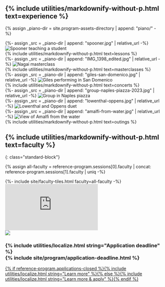 <section id="splash-piano">
<div class="standard-block" markdown="1">

## {% include utilities/markdownify-without-p.html text=experience %}

{% assign _piano-dir = site.program-assets-directory | append: "piano/" -%}
<div class="image-copy">
<div class="image">
{%- assign _src = _piano-dir | append: "spooner.jpg" | relative_url -%}
<img src="{{ _src }}" data-jslghtbx="{{ _src }}" data-jslghtbx-group="a" alt="Spooner teaching a student" />
</div>
<div class="copy">{% include utilities/markdownify-without-p.html text=lessons %}</div>
</div>

<div class="image-copy right">
<div class="image">
{%- assign _src = _piano-dir | append: "IMG_1398_edited.jpg" | relative_url -%}
<img src="{{ _src }}" data-jslghtbx="{{ _src }}" data-jslghtbx-group="a" alt="Nagai masterclass" />
</div>
<div class="copy">{% include utilities/markdownify-without-p.html text=masterclasses %}</div>
</div>

<div class="image-copy">
<div class="image">
{%- assign _src = _piano-dir | append: "giles-san-domenico.jpg" | relative_url -%}
<img src="{{ _src }}" data-jslghtbx="{{ _src }}" data-jslghtbx-group="a"  alt="Giles performing in San Domenico" />
</div>
<div class="copy">{% include utilities/markdownify-without-p.html text=concerts %}</div>
</div>

<div class="image-copy right">
<div class="image">
{%- assign _src = _piano-dir | append: "group-naples-piazza-2023.jpg" | relative_url -%}
<img src="{{ _src }}" data-jslghtbx="{{ _src }}" data-jslghtbx-group="a" alt="Group in Naples piazza" />
</div>
<div class="image">
{%- assign _src = _piano-dir | append: "lowenthal-oppens.jpg" | relative_url -%}
<img src="{{ _src }}" data-jslghtbx="{{ _src }}" data-jslghtbx-group="a" alt="Lowenthal and Oppens duet" />
</div>
</div>

<div class="image-copy row">
<div class="image">
{%- assign _src = _piano-dir | append: "amalfi-from-water.jpg" | relative_url -%}
<img src="{{ _src }}" data-jslghtbx="{{ _src }}" data-jslghtbx-group="a" alt="View of Amalfi from the water" />
</div>
<div class="copy">{% include utilities/markdownify-without-p.html text=outings %}</div>
</div>

</div>
</section>

<section id="faculty" markdown="1">

## {% include utilities/markdownify-without-p.html text=faculty %}
{: class="standard-block"}

{% assign all-faculty = reference-program.sessions[0].faculty | concat: reference-program.sessions[1].faculty | uniq -%}
<div class="standard-block tiles front-of-brochure">
{%- include site/faculty-tiles.html faculty=all-faculty -%}
</div>
</section>

<section id="video">
    <iframe src="https://www.youtube.com/embed/dlnph4LxtrM?modestbranding=1" frameborder="0" allow="picture-in-picture" allowfullscreen></iframe>
</section>

<section id="learn" class="background-image-container parallax">
<img src="{{ site.program-assets-directory | append: 'piano/collage.jpg' | relative_url }}" />
<h3><span class="label">{% include utilities/localize.html string="Application deadline" %}</span><br/>{% include site/program/application-deadline.html %}</h3>
<a class="apply button" href="{{ apply-url }}">{% if reference-program.applications-closed %}{% include utilities/localize.html string="Learn more" %}{% else %}{% include utilities/localize.html string="Learn more & apply" %}{% endif %}</a>
</section>

<script>(() => { parallaxify("learn", 1.3); })();</script>